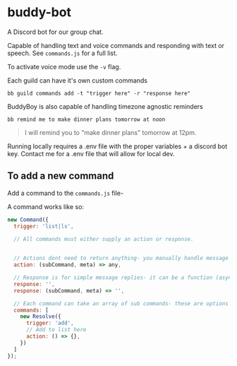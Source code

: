 # buddy-bot

A Discord bot for our group chat.

Capable of handling text and voice commands and responding with text or speech. See `commands.js` for a full list.

To activate voice mode use the `-v` flag.

Each guild can have it's own custom commands

`bb guild commands add -t "trigger here" -r "response here"`

BuddyBoy is also capable of handling timezone agnostic reminders

`bb remind me to make dinner plans tomorrow at noon`

> I will remind you to "make dinner plans" tomorrow at 12pm.

Running locally requires a .env file with the proper variables + a discord bot key.
Contact me for a .env file that will allow for local dev.

## To add a new command

Add a command to the `commands.js` file-

A command works like so:

```js
new Command({
  trigger: 'list|ls',

  // All commands must either supply an action or response.

  
  // Actions dont need to return anything- you manually handle message replies, voice, etc
  action: (subCommand, meta) => any,

  // Response is for simple message replies- it can be a function (async) or a string.
  response: '',
  response: (subCommand, meta) => '',

  // Each command can take an array of sub commands- these are options for the parent command
  commands: [
    new Resolve({
      trigger: 'add',
      // Add to list here
      action: () => {},
    })
  ]
});
```
